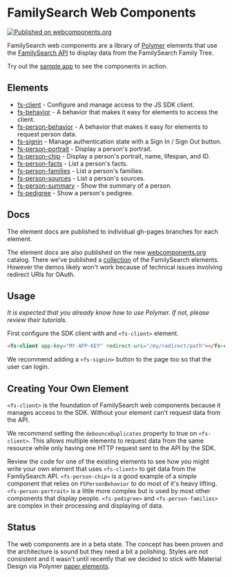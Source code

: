 # FamilySearch Web Components

[![Published on webcomponents.org](https://img.shields.io/badge/webcomponents.org-published-blue.svg)](https://beta.webcomponents.org/collection/fs-webcomponents/fs-elements)

FamilySearch web components are a library of [Polymer](https://www.polymer-project.org/1.0/)
elements that use the [FamilySearch API](https://familysearch.org/developers/)
to display data from the FamilySearch Family Tree.

Try out the [sample app](https://fs-wc-sample-app.herokuapp.com/) to see the
components in action.

## Elements

* [fs-client](https://github.com/fs-webcomponents/fs-client) - Configure and manage access to the JS SDK client.
* [fs-behavior](https://github.com/fs-webcomponents/fs-behavior) - A behavior that makes it easy for elements to access the client.
* [fs-person-behavior](https://github.com/fs-webcomponents/fs-person-behavior) - A behavior that makes it easy for elements to request person data.
* [fs-signin](https://github.com/fs-webcomponents/fs-signin) - Manage authentication state with a Sign In / Sign Out button.
* [fs-person-portrait](https://github.com/fs-webcomponents/fs-person-portrait) - Display a person's portrait.
* [fs-person-chip](https://github.com/fs-webcomponents/fs-person-chip) - Display a person's portrait, name, lifespan, and ID.
* [fs-person-facts](https://github.com/fs-webcomponents/fs-person-facts) - List a person's facts.
* [fs-person-families](https://github.com/fs-webcomponents/fs-person-families) - List a person's families.
* [fs-person-sources](https://github.com/fs-webcomponents/fs-person-sources) - List a person's sources.
* [fs-person-summary](https://github.com/fs-webcomponents/fs-person-summary) - Show the summary of a person.
* [fs-pedigree](https://github.com/fs-webcomponents/fs-pedigree) - Show a person's pedigree.

## Docs

The element docs are published to individual gh-pages branches for each element.

The element docs are also published on the new [webcomponents.org](https://beta.webcomponents.org/) 
catalog. There we've published a [collection](https://beta.webcomponents.org/collection/fs-webcomponents/fs-elements)
of the FamilySearch elements. However the demos likely won't work because of
technical issues involving redirect URIs for OAuth.

## Usage

_It is expected that you already know how to use Polymer. If not, please review
their tutorials._

First configure the SDK client with and `<fs-client>` element.

```html
<fs-client app-key="MY-APP-KEY" redirect-uri="/my/redirect/path"></fs-client>
```

We recommend adding a `<fs-signin>` button to the page too so that the user can
login.

## Creating Your Own Element

`<fs-client>` is the foundation of FamilySearch web components because it manages
access to the SDK. Without your element can't request data from the API.

We recommend setting the `debounceDuplicates` property to true on `<fs-client>`.
This allows multiple elements to request data from the same resource while only
having one HTTP request sent to the API by the SDK.

Review the code for one of the existing elements to see how you might write your
own element that uses `<fs-client>` to get data from the FamilySearch API.
`<fs-person-chip>` is a good example of a simple component that relies on 
`FSPersonBehavior` to do most of it's heavy lifting. `<fs-person-portrait>` is
a little more complex but is used by most other components that display people.
`<fs-pedigree>` and `<fs-person-families>` are complex in their processing and
displaying of data.

## Status

The web components are in a beta state. The concept has been proven and the
architecture is sound but they need a bit a polishing. Styles are not consistent
and it wasn't until recently that we decided to stick with Material Design via
Polymer [paper elements](https://beta.webcomponents.org/collection/PolymerElements/paper-elements).
